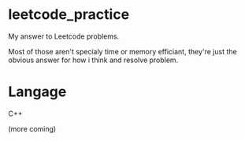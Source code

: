 # leetcode_practice
My answer to Leetcode problems.

Most of those aren't specialy time or memory efficiant, they're just the obvious answer for how i think and resolve problem.

# Langage

C++

(more coming)
